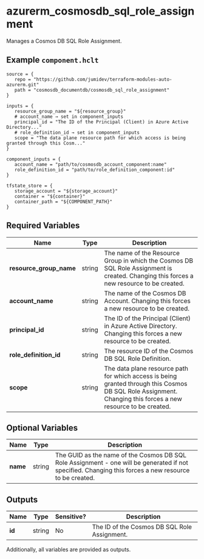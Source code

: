 # azurerm_cosmosdb_sql_role_assignment

Manages a Cosmos DB SQL Role Assignment.

## Example `component.hclt`

```hcl
source = {
   repo = "https://github.com/jumidev/terraform-modules-auto-azurerm.git"   
   path = "cosmosdb_documentdb/cosmosdb_sql_role_assignment"   
}

inputs = {
   resource_group_name = "${resource_group}"   
   # account_name → set in component_inputs
   principal_id = "The ID of the Principal (Client) in Azure Active Directory..."   
   # role_definition_id → set in component_inputs
   scope = "The data plane resource path for which access is being granted through this Cosm..."   
}

component_inputs = {
   account_name = "path/to/cosmosdb_account_component:name"   
   role_definition_id = "path/to/role_definition_component:id"   
}

tfstate_store = {
   storage_account = "${storage_account}"   
   container = "${container}"   
   container_path = "${COMPONENT_PATH}"   
}

```

## Required Variables

| Name | Type |  Description |
| ---- | --------- |  ----------- |
| **resource_group_name** | string |  The name of the Resource Group in which the Cosmos DB SQL Role Assignment is created. Changing this forces a new resource to be created. | 
| **account_name** | string |  The name of the Cosmos DB Account. Changing this forces a new resource to be created. | 
| **principal_id** | string |  The ID of the Principal (Client) in Azure Active Directory. Changing this forces a new resource to be created. | 
| **role_definition_id** | string |  The resource ID of the Cosmos DB SQL Role Definition. | 
| **scope** | string |  The data plane resource path for which access is being granted through this Cosmos DB SQL Role Assignment. Changing this forces a new resource to be created. | 

## Optional Variables

| Name | Type |  Description |
| ---- | --------- |  ----------- |
| **name** | string |  The GUID as the name of the Cosmos DB SQL Role Assignment - one will be generated if not specified. Changing this forces a new resource to be created. | 



## Outputs

| Name | Type | Sensitive? | Description |
| ---- | ---- | --------- | --------- |
| **id** | string | No  | The ID of the Cosmos DB SQL Role Assignment. | 

Additionally, all variables are provided as outputs.
